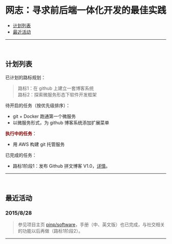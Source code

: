﻿网志：寻求前后端一体化开发的最佳实践
====================================

 - [计划列表](#todo)
 - [最近活动](#activities)

---

<a name="todo"></a>&nbsp;

计划列表
--------

已计划的路标规划：
> 路标1：在 github 上建立一套博客系统  
> 路标2：探索微服务形态下软件开发框架

待开启的任务（按优先级排序）：

 - git + Docker 跑通第一个微服务
 - 以微服务形式，为 github 博客系统添加扩展菜单

<span style="color:#800; font-weight:600">执行中的任务</span>：

 - 用 AWS 构建 git 托管服务
 
已完成的任务：

 - 路标1阶段1：发布 Github 拼文博客 V1.0，[详情](#ev_150828)。

---

<a name="activities"></a>&nbsp;

最近活动
--------

### 2015/8/28  <a name="ev_150828"></a>

> 参见项目主页 <a target="_blank" href="https://github.com/pinp/software">pinp/software</a>，手册（中、英文版）也已完成，与社交相关的功能以后再做（路标1阶段2）。

---
